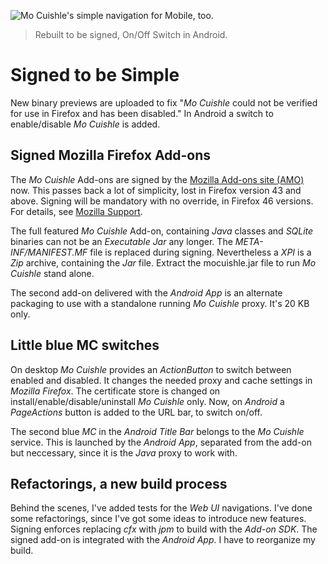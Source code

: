 ![](../images/android-site-actions.png "Mo Cuishle's simple navigation for Mobile, too.")

> Rebuilt to be signed, On/Off Switch in Android.

# Signed to be Simple

New binary previews are uploaded to fix "*Mo Cuishle* could not be verified for
use in Firefox and has been disabled." In Android a switch to enable/disable 
*Mo Cuishle* is added.
<!--more-->

## Signed Mozilla Firefox Add-ons

The *Mo Cuishle* Add-ons are signed by the
[Mozilla Add-ons site (AMO)](https://addons.mozilla.org/) now. This passes back
a lot of simplicity, lost in Firefox version 43 and above. Signing will be 
mandatory with no override, in Firefox 46 versions. For details, see [Mozilla
Support](https://support.mozilla.org/en-US/kb/add-on-signing-in-firefox).

The full featured *Mo Cuishle* Add-on, containing *Java* classes and *SQLite*
binaries can not be an *Executable Jar* any longer. The *META-INF/MANIFEST.MF* 
file is replaced during signing. Nevertheless a *XPI* is a *Zip* archive, 
containing the *Jar* file. Extract the mocuishle.jar file to run *Mo Cuishle* 
stand alone. 

The second add-on delivered with the *Android App* is an alternate packaging to 
use with a standalone running *Mo Cuishle* proxy. It's 20 KB only.

## Little blue MC switches

On desktop *Mo Cuishle* provides an *ActionButton* to switch between enabled and
disabled. It changes the needed proxy and cache settings in *Mozilla Firefox*. 
The certificate store is changed on install/enable/disable/uninstall *Mo 
Cuishle* only. Now, on *Android* a *PageActions* button is added to the URL bar,
to switch on/off.

The second blue *MC* in the *Android Title Bar* belongs to the *Mo Cuishle* 
service. This is launched by the *Android App*, separated from the add-on but 
neccessary, since it is the *Java* proxy to work with.

## Refactorings, a new build process

Behind the scenes, I've added tests for the *Web UI* navigations. I've done some
refactorings, since I've got some ideas to introduce new features. Signing 
enforces replacing *cfx* with *jpm* to build with the *Add-on SDK*. The signed 
add-on is integrated with the *Android App*. I have to reorganize my build.

